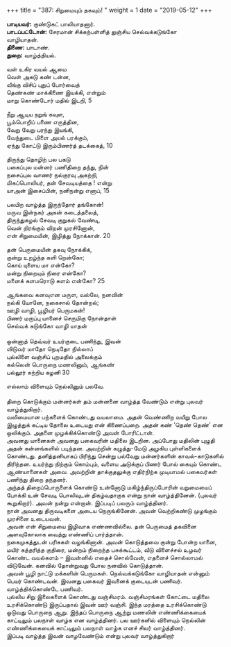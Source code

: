 ﻿+++
title = "387: சிறுமையும் தகவும்!  "
weight = 1
date = "2019-05-12"
+++

**பாடியவர்:** குண்டுகட் பாலியாதனார்.  
**பாடப்பட்டோன்:** சேரமான் சிக்கற்பள்ளித் துஞ்சிய செல்வக்கடுங்கோ  
வாழியாதன்.  
**திணை:** பாடாண்.  
**துறை:** வாழ்த்தியல்.  
  
வள் உகிர வயல் ஆமை  
வெள் அகடு கண் டன்ன,  
வீங்கு விசிப் புதுப் போர்வைத்  
தெண்கண் மாக்கிணை இயக்கி, என்றும்  
மாறு கொண்டோர் மதில் இடறி, 5  
  
நீறு ஆடிய நறுங் கவுள,  
பூம்பொறிப் பணை எருத்தின,  
வேறு வேறு பரந்து இயங்கி,  
வேந்துடை மிளை அயல் பரக்கும்,  
ஏந்து கோட்டு இரும்பிணர்த் தடக்கைத், 10  
  
திருந்து தொழிற் பல பகடு  
பகைப்புல மன்னர் பணிதிறை தந்து, நின்  
நசைப்புல வாணர் நல்குரவு அகற்றி,  
மிகப்பொலியர், தன் சேவடியத்தை ! என்று  
யாஅன் இசைப்பின், நனிநன்று எனாப், 15  
  
பலபிற வாழ்த்த இருந்தோர் தங்கோன்!  
மருவ இன்நகர் அகன் கடைத்தலைத்,  
திருந்துகழல் சேவடி குறுகல் வேண்டி,  
வென் றிரங்கும் விறன் முரசினோன்,  
என் சிறுமையின், இழித்து நோக்கான். 20  
  
தன் பெருமையின் தகவு நோக்கிக்,  
குன்று உறழ்ந்த களி றென்கோ;  
கொய் யுளைய மா என்கோ?  
மன்று நிறையும் நிரை என்கோ?  
மனைக் களமரொடு களம் என்கோ? 25  
  
ஆங்கவை கனவுஎன மருள, வல்லே, நனவின்  
நல்கி யோனே, நகைசால் தோன்றல்;  
ஊழி வாழி, பூழியர் பெருமகன்!  
பிணர் மருப்பு யானைச் செருமிகு நோன்தாள்  
செல்வக் கடுங்கோ வாழி யாதன்  
   
ஒன்னாத் தெவ்வர் உயர்குடை பணிந்து, இவன்  
விடுவர் மாதோ நெடிதோ நில்லாப்  
புல்லிளை வஞ்சிப் புறமதில் அலைக்கும்  
கல்லென் பொருநை மணலினும், ஆங்கண்  
பல்லூர் சுற்றிய கழனி 30  
  
எல்லாம் விளையும் நெல்லினும் பலவே.  
   
திறை கொடுக்கும் மன்னர்கள் தம் மன்னனை வாழ்த்த வேண்டும் என்று புலவர் வாழ்த்துகிறார்.  
வலிமையான பற்களைக் கொண்டது வயலாமை. அதன் வெண்ணிற வயிறு போல இழுத்துக் கட்டிய தோலை உடையது என் கிணைப்பறை. அதன் கண் ‘தெண் தெண்’ என ஒலிக்கும். அதனை முழக்கிக்கொண்டு அவன் போரிட்டான்.  
அவனது யானைகள் அவனது பகைவரின் மதிலை இடறின. அப்போது மதிலின் புழுதி அதன் கன்னங்களில் படிந்தன. அவற்றின் கழுத்து-மேடு அழகிய புள்ளிகளைக் கொண்டது. தனித்தனியாகப் பிரிந்து சென்று பல்வேறு மன்னர்களின் காவல்-காடுகளில் திரிந்தன. உயர்ந்து நிற்கும் கொம்பும், வளைய அடுக்குப் பிணர் போல் கையும் கொண்ட ஆண்யானைகள் அவை. அவற்றின் தாக்குதலுக்கு எதிர்நிற்க முடியாமல் பகைவர்கள் பணிந்து திறை தந்தனர்.  
அந்தத் திறைப்பொருளைக் கொண்டு உன்னோடு மகிழ்ந்திருப்போரின் வறுமையைப் போக்கி உன் சேவடி பொலிவுடன் திகழ்வதாகுக என்று நான் வாழ்த்தினேன். (புலவர் கூறுகிறார்). அவன் நன்று என்றான். இப்படிப் பலரும் வாழ்த்தினர்.  
நான் அவனது திருவடிகளை அடைய நெருங்கினேன். அவன் வெற்றிகண்டு முழங்கும் முரசினை உடையவன்.  
அவன் என் சிறுமையை இழிவாக எண்ணவில்லை. தன் பெருமைத் தகவினை அளவுகோலாக வைத்து எண்ணிப் பார்த்தான்.  
நகைமுகத்துடன் பரிசுகள் வழங்கினான். அவன் கொடுத்தவை குன்று போன்ற யானை, மயிர் கத்தரித்த குதிரை, மன்றம் நிறைந்த பசுக்கூட்டம், வீடு விளைச்சல் உழவர் கொண்ட வயல்களம் – இவன்னில் எதைச் சொல்வேன், எதனைச் சொல்லாமல் விடுவேன். கனவில் தோன்றுவது போல நனவில் கொடுத்தான்.  
அவன் பூழி நாட்டு மக்களின் பெருமகள். நெல்வக்கடுங்கோ வாழியாதன் என்னும் பெயர் கொண்டவன். இவனது பகைவர் இவனைக் குடையுடன் பணிவர். வாழ்த்திக்கொண்டே பணிவர்.  
புல்லிய சிறு இலைகளைக் கொண்டது வஞ்சிமரம். வஞ்சிமரங்கள் கோட்டை மதிலை உரசிக்கொண்டு இருப்பதால் இவன் ஊர் வஞ்சி. இந்த மரத்தை உரசிக்கொண்டு ஓடுவது பொருநை ஆறு. இந்தப் பொருநை ஆற்று மணலின் எண்ணிக்கையைக் காட்டிலும் பலநாள் வாழ்க என வாழ்த்தினர். பல ஊர்களில் விளையும் நெல்லின் எண்ணிக்கையைக் காட்டிலும் பலநாள் வாழ்க எனச் சிலர் வாழ்த்தினர்.  
இப்படி வாழ்த்த இவன் வாழவேண்டும் என்று புலவர் வாழ்த்துகிறார்  

